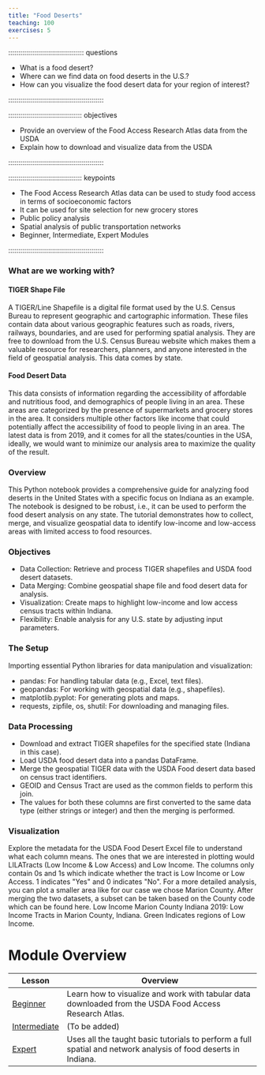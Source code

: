 ```yaml
---
title: "Food Deserts"
teaching: 100
exercises: 5
---
```


:::::::::::::::::::::::::::::::::::::: questions 

- What is a food desert?
- Where can we find data on food deserts in the U.S.?
- How can you visualize the food desert data for your region of interest?

::::::::::::::::::::::::::::::::::::::::::::::::

::::::::::::::::::::::::::::::::::::: objectives

- Provide an overview of the Food Access Research Atlas data from the USDA
- Explain how to download and visualize data from the USDA

::::::::::::::::::::::::::::::::::::::::::::::::

::::::::::::::::::::::::::::::::::::: keypoints 

- The Food Access Research Atlas data can be used to study food access in terms of socioeconomic factors
- It can be used for site selection for new grocery stores
- Public policy analysis
- Spatial analysis of public transportation networks
- Beginner, Intermediate, Expert Modules

::::::::::::::::::::::::::::::::::::::::::::::::

### What are we working with?

#### TIGER Shape File
A TIGER/Line Shapefile is a digital file format used by the U.S. Census Bureau to represent geographic and cartographic information. These files contain data about various geographic features such as roads, rivers, railways, boundaries, and are used for performing spatial analysis. They are free to download from the U.S. Census Bureau website which makes them a valuable resource for researchers, planners, and anyone interested in the field of geospatial analysis. This data comes by state.

#### Food Desert Data
This data consists of information regarding the accessibility of affordable and nutritious food, and demographics of people living in an area. These areas are categorized by the presence of supermarkets and grocery stores in the area. It considers multiple other factors like income that could potentially affect the accessibility of food to people living in an area. The latest data is from 2019, and it comes for all the states/counties in the USA, ideally, we would want to minimize our analysis area to maximize the quality of the result.

### Overview
This Python notebook provides a comprehensive guide for analyzing food deserts in the United States with a specific focus on Indiana as an example. The notebook is designed to be robust, i.e., it can be used to perform the food desert analysis on any state. The tutorial demonstrates how to collect, merge, and visualize geospatial data to identify low-income and low-access areas with limited access to food resources.

### Objectives
- Data Collection: Retrieve and process TIGER shapefiles and USDA food desert datasets.
- Data Merging: Combine geospatial shape file and food desert data for analysis.
- Visualization: Create maps to highlight low-income and low access census tracts within Indiana.
- Flexibility: Enable analysis for any U.S. state by adjusting input parameters.

### The Setup
Importing essential Python libraries for data manipulation and visualization:
- pandas: For handling tabular data (e.g., Excel, text files).
- geopandas: For working with geospatial data (e.g., shapefiles).
- matplotlib.pyplot: For generating plots and maps.
- requests, zipfile, os, shutil: For downloading and managing files.

### Data Processing
- Download and extract TIGER shapefiles for the specified state (Indiana in this case).
- Load USDA food desert data into a pandas DataFrame.
- Merge the geospatial TIGER data with the USDA Food desert data based on census tract identifiers.
- GEOID and Census Tract are used as the common fields to perform this join.
- The values for both these columns are first converted to the same data type (either strings or integer) and then the merging is performed.

### Visualization
Explore the metadata for the USDA Food Desert Excel file to understand what each column means. The ones that we are interested in plotting would LILATracts (Low Income & Low Access) and Low Income. The columns only contain 0s and 1s which indicate whether the tract is Low Income or Low Access. 1 indicates "Yes" and 0 indicates "No". For a more detailed analysis, you can plot a smaller area like for our case we chose Marion County. After merging the two datasets, a subset can be taken based on the County code which can be found here. Low Income Marion County Indiana 2019: Low Income Tracts in Marion County, Indiana. Green Indicates regions of Low Income.

# Module Overview

| Lesson            | Overview                                                                                                   |
|-------------------|------------------------------------------------------------------------------------------------------------|
| [Beginner](https://colab.research.google.com/github/SpatialTurn/DataCollection-Notebooks/blob/main/Census/TIGER_FoodDesert_Tutorial.ipynb) | Learn how to visualize and work with tabular data downloaded from the USDA Food Access Research Atlas. |
| [Intermediate]()  | (To be added)                                                                                              |
| [Expert](https://colab.research.google.com/github/SpatialTurn/DataCollection-Notebooks/blob/main/Census/Expert/Grided_LILA_Analysis_Comparison.ipynb) | Uses all the taught basic tutorials to perform a full spatial and network analysis of food deserts in Indiana. |